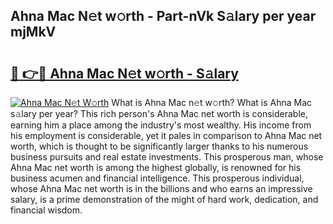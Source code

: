 ## Ahna Mac N𝚎t w𝚘rth - Part-nVk S𝚊lary per year mjMkV

# <h2><a href="http://gc0a9q.nevu.top/?p=Ahna+Mac">🔗 👉🔴 Ahna Mac N𝚎t w𝚘rth - S𝚊lary</a></h2>

[![Ahna Mac N𝚎t W𝚘rth](https://i.imgur.com/Oavwk0R.jpeg)](http://gc0a9q.nevu.top/?p=Ahna+Mac)
What is Ahna Mac n𝚎t w𝚘rth? What is Ahna Mac s𝚊lary per year?
This rich person's Ahna Mac net worth is considerable, earning him a place among the industry's most wealthy. His income from his employment is considerable, yet it pales in comparison to Ahna Mac net worth, which is thought to be significantly larger thanks to his numerous business pursuits and real estate investments. This prosperous man, whose Ahna Mac net worth is among the highest globally, is renowned for his business acumen and financial intelligence. This prosperous individual, whose Ahna Mac net worth is in the billions and who earns an impressive salary, is a prime demonstration of the might of hard work, dedication, and financial wisdom.
